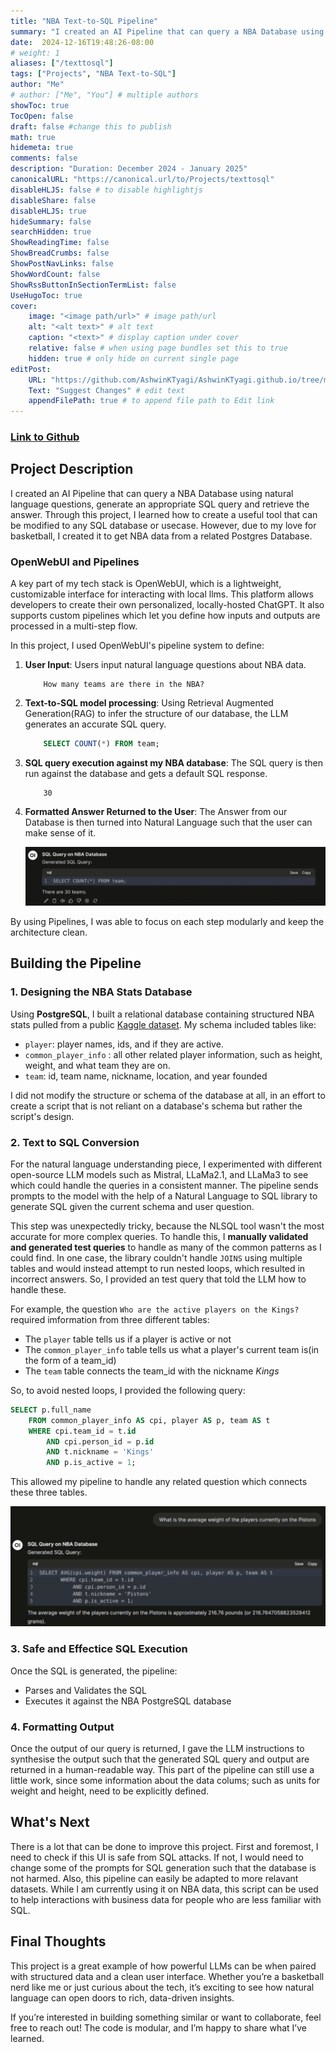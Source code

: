 ```yaml
---
title: "NBA Text-to-SQL Pipeline"
summary: "I created an AI Pipeline that can query a NBA Database using natural language questions, generate an appropriate SQL query and retrieve the answer."
date:  2024-12-16T19:48:26-08:00
# weight: 1
aliases: ["/texttosql"]
tags: ["Projects", "NBA Text-to-SQL"]
author: "Me"
# author: ["Me", "You"] # multiple authors
showToc: true
TocOpen: false
draft: false #change this to publish
math: true
hidemeta: true
comments: false
description: "Duration: December 2024 - January 2025" 
canonicalURL: "https://canonical.url/to/Projects/texttosql"
disableHLJS: false # to disable highlightjs
disableShare: false
disableHLJS: true
hideSummary: false
searchHidden: true
ShowReadingTime: false
ShowBreadCrumbs: false
ShowPostNavLinks: false
ShowWordCount: false
ShowRssButtonInSectionTermList: false
UseHugoToc: true
cover:
    image: "<image path/url>" # image path/url
    alt: "<alt text>" # alt text
    caption: "<text>" # display caption under cover
    relative: false # when using page bundles set this to true
    hidden: true # only hide on current single page
editPost:
    URL: "https://github.com/AshwinKTyagi/AshwinKTyagi.github.io/tree/main/content"
    Text: "Suggest Changes" # edit text
    appendFilePath: true # to append file path to Edit link
---
```


### [Link to Github](https://github.com/AshwinKTyagi/OpenWebUIScripts/blob/main/nba_text_to_sql_pipeline.py)

## Project Description

I created an AI Pipeline that can query a NBA Database using natural language questions, generate an appropriate SQL query and retrieve the answer. Through this project, I learned how to create a useful tool that can be modified to any SQL database or usecase. However, due to my love for basketball, I created it to get NBA data from a related Postgres Database.

### OpenWebUI and Pipelines

A key part of my tech stack is OpenWebUI, which is a lightweight, customizable interface for interacting with local llms. This platform allows developers to create their own personalized, locally-hosted ChatGPT. It also supports custom pipelines which let you define how inputs and outputs are processed in a multi-step flow.

In this project, I used OpenWebUI's pipeline system to define:

1. __User Input__: Users input natural language questions about NBA data.
    ```
        How many teams are there in the NBA?
    ```
2. __Text-to-SQL model processing__: Using Retrieval Augmented Generation(RAG) to infer the structure of our database, the LLM generates an accurate SQL query.
    ```sql
        SELECT COUNT(*) FROM team;
    ```
3. __SQL query execution against my NBA database__: The SQL query is then run against the database and gets a default SQL response.
    ```
        30
    ```
4. __Formatted Answer Returned to the User__: The Answer from our Database is then turned into Natural Language such that the user can make sense of it.
    
    ![30_teams_output](images/30teams.png)


By using Pipelines, I was able to focus on each step modularly and keep the architecture clean.


## Building the Pipeline

### 1. Designing the NBA Stats Database

Using __PostgreSQL__, I built a relational database containing structured NBA stats pulled from a public [Kaggle dataset](https://www.kaggle.com/datasets/wyattowalsh/basketball). My schema included tables like:

- `player`: player names, ids, and if they are active.
- `common_player_info` : all other related player information, such as height, weight, and what team they are on.
- `team`: id, team name, nickname, location, and year founded

I did not modify the structure or schema of the database at all, in an effort to create a script that is not reliant on a database's schema but rather the script's design.

### 2. Text to SQL Conversion

For the natural language understanding piece, I experimented with different open-source LLM models such as Mistral, LLaMa2.1, and LLaMa3 to see which could handle the queries in a consistent manner. The pipeline sends prompts to the model with the help of a Natural Language to SQL library to generate SQL given the current schema and user question. 

This step was unexpectedly tricky, because the NLSQL tool wasn't the most accurate for more complex queries. To handle this, I __manually validated and generated test queries__ to handle as many of the common patterns as I could find. In one case, the library couldn't handle `JOINS` using multiple tables and would instead attempt to run nested loops, which resulted in incorrect answers. So, I provided an test query that told the LLM how to handle these.

For example, the question `Who are the active players on the Kings?` required imformation from three different tables:

- The `player` table tells us if a player is active or not
- The `common_player_info` table tells us what a player's current team is(in the form of a team_id)
- The `team` table connects the team_id with the nickname *Kings*

So, to avoid nested loops, I provided the following query:
```sql
SELECT p.full_name 
    FROM common_player_info AS cpi, player AS p, team AS t 
    WHERE cpi.team_id = t.id 
        AND cpi.person_id = p.id 
        AND t.nickname = 'Kings' 
        AND p.is_active = 1;
```

This allowed my pipeline to handle any related question which connects these three tables.

![avg_pistons](images/avg_pistons.png)

### 3. Safe and Effectice SQL Execution

Once the SQL is generated, the pipeline:

- Parses and Validates the SQL
- Executes it against the NBA PostgreSQL database

### 4. Formatting Output

Once the output of our query is returned, I gave the LLM instructions to synthesise the output such that the generated SQL query and output are returned in a human-readable way. This part of the pipeline can still use a little work, since some information about the data colums; such as units for weight and height, need to be explicitly defined. 

## What's Next

There is a lot that can be done to improve this project. First and foremost, I need to check if this UI is safe from SQL attacks. If not, I would need to change some of the prompts for SQL generation such that the database is not harmed. Also, this pipeline can easily be adapted to more relavant datasets. While I am currently using it on NBA data, this script can be used to help interactions with business data for people who are less familiar with SQL.

## Final Thoughts

This project is a great example of how powerful LLMs can be when paired with structured data and a clean user interface. Whether you’re a basketball nerd like me or just curious about the tech, it’s exciting to see how natural language can open doors to rich, data-driven insights.

If you’re interested in building something similar or want to collaborate, feel free to reach out! The code is modular, and I’m happy to share what I’ve learned.